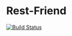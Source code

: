 # Rest-Friend
[![Build Status](https://travis-ci.org/kasimsiddiqui/Rest-Friend.svg)](https://travis-ci.org/kasimsiddiqui/Rest-Friend)
